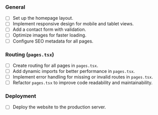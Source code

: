 ### General
- [ ] Set up the homepage layout.
- [ ] Implement responsive design for mobile and tablet views.
- [ ] Add a contact form with validation.
- [ ] Optimize images for faster loading.
- [ ] Configure SEO metadata for all pages.

### Routing (`pages.tsx`)
- [ ] Create routing for all pages in `pages.tsx`.
- [ ] Add dynamic imports for better performance in `pages.tsx`.
- [ ] Implement error handling for missing or invalid routes in `pages.tsx`.
- [ ] Refactor `pages.tsx` to improve code readability and maintainability.

### Deployment
- [ ] Deploy the website to the production server.
